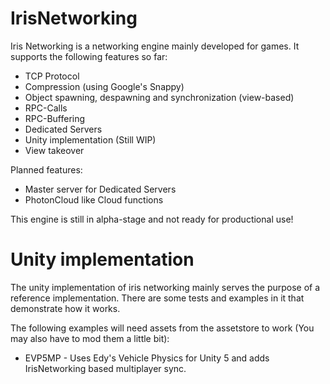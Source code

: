 IrisNetworking
======================

Iris Networking is a networking engine mainly developed for games.
It supports the following features so far:

- TCP Protocol
- Compression (using Google's Snappy)
- Object spawning, despawning and synchronization (view-based)
- RPC-Calls
- RPC-Buffering
- Dedicated Servers
- Unity implementation (Still WIP)
- View takeover

Planned features:

- Master server for Dedicated Servers
- PhotonCloud like Cloud functions

This engine is still in alpha-stage and not ready for productional use!

Unity implementation
======================

The unity implementation of iris networking mainly serves the purpose of a reference implementation.
There are some tests and examples in it that demonstrate how it works.

The following examples will need assets from the assetstore to work (You may also have to mod them a little bit):
- EVP5MP - Uses Edy's Vehicle Physics for Unity 5 and adds IrisNetworking based multiplayer sync.